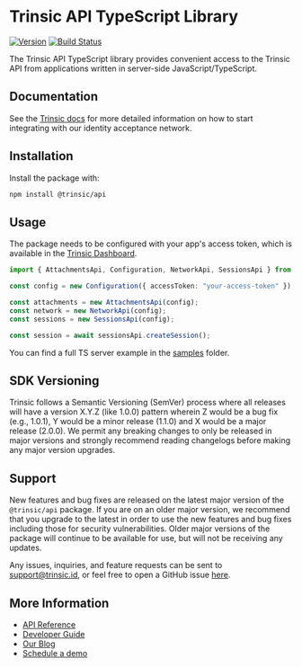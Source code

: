 # Trinsic API TypeScript Library

[![Version](https://img.shields.io/npm/v/@trinsic/api.svg)](https://www.npmjs.org/package/@trinsic/api)
[![Build Status](https://github.com/trinsic-id/sdk/actions/workflows/api-typescript-release.yml/badge.svg)](https://github.com/trinsic-id/sdk/actions?query=branch%main)

The Trinsic API TypeScript library provides convenient access to the Trinsic API from
applications written in server-side JavaScript/TypeScript.

## Documentation

See the [Trinsic docs](https://connect.docs.trinsic.id/docs/) for more detailed information on how to start integrating with our identity acceptance network.

## Installation

Install the package with:

```sh
npm install @trinsic/api
```

## Usage

The package needs to be configured with your app's access token, which is
available in the [Trinsic Dashboard](https://dashboard.trinsic.id).

<!-- prettier-ignore -->
```ts
import { AttachmentsApi, Configuration, NetworkApi, SessionsApi } from "@trinsic/api";

const config = new Configuration({ accessToken: "your-access-token" });

const attachments = new AttachmentsApi(config);
const network = new NetworkApi(config);
const sessions = new SessionsApi(config);

const session = await sessionsApi.createSession();
```

You can find a full TS server example in the [samples](https://github.com/trinsic-id/sdk/tree/main/api-typescript/samples) folder.

## SDK Versioning

Trinsic follows a Semantic Versioning (SemVer) process where all releases will have a version X.Y.Z (like 1.0.0) pattern wherein Z would be a bug fix (e.g., 1.0.1), Y would be a minor release (1.1.0) and X would be a major release (2.0.0). We permit any breaking changes to only be released in major versions and strongly recommend reading changelogs before making any major version upgrades.

## Support

New features and bug fixes are released on the latest major version of the `@trinsic/api` package. If you are on an older major version, we recommend that you upgrade to the latest in order to use the new features and bug fixes including those for security vulnerabilities. Older major versions of the package will continue to be available for use, but will not be receiving any updates.

Any issues, inquiries, and feature requests can be sent to [support@trinsic.id](mailto:support@trinsic.id), or feel free to open a GitHub issue [here](https://github.com/trinsic-id/sdk/issues).

## More Information

- [API Reference](https://connect.docs.trinsic.id/reference)
- [Developer Guide](https://github.com/stripe/stripe-node/wiki/Passing-Options)
- [Our Blog](https://trinsic.id/blog/)
- [Schedule a demo](https://trinsic.id/contact/)
